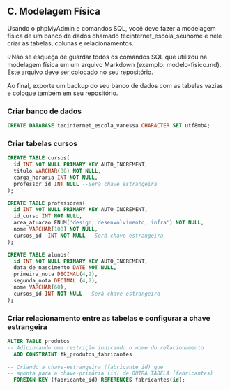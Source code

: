 ## C. Modelagem Física
Usando o phpMyAdmin e comandos SQL, você deve fazer a modelagem física de um banco de dados chamado tecinternet_escola_seunome e nele criar as tabelas, colunas e relacionamentos.

💡Não se esqueça de guardar todos os comandos SQL que utilizou na modelagem física em um arquivo Markdown (exemplo: modelo-fisico.md). Este arquivo deve ser colocado no seu repositório.

Ao final, exporte um backup do seu banco de dados com as tabelas vazias e coloque também em seu repositório.

### Criar banco de dados

```sql
CREATE DATABASE tecinternet_escola_vanessa CHARACTER SET utf8mb4;
```

### Criar tabelas cursos

```sql
CREATE TABLE cursos(
  id INT NOT NULL PRIMARY KEY AUTO_INCREMENT,
  titulo VARCHAR(80) NOT NULL,
  carga_horaria INT NOT NULL,
  professor_id INT NULL --Será chave estrangeira
);
```

```sql
CREATE TABLE professores(
  id INT NOT NULL PRIMARY KEY AUTO_INCREMENT,
  id_curso INT NOT NULL,
  area_atuacao ENUM('design, desenvolvimento, infra') NOT NULL,
  nome VARCHAR(100) NOT NULL,
  cursos_id  INT NOT NULL --Será chave estrangeira
);
```

```sql
CREATE TABLE alunos(
  id INT NOT NULL PRIMARY KEY AUTO_INCREMENT,
  data_de_nascimento DATE NOT NULL,
  primeira_nota DECIMAL(4,2),
  segunda_nota DECIMAL (4,2),
  nome VARCHAR(60),
  cursos_id INT NOT NULL --Será chave estrangeira
);
```

### Criar relacionamento entre as tabelas e configurar a chave estrangeira

```sql
ALTER TABLE produtos
-- Adicionando uma restrição indicando o nome do relacionamento
  ADD CONSTRAINT fk_produtos_fabricantes

-- Criando a chave-estrangeira (fabricante_id) que
-- aponta para a chave-primária (id) de OUTRA TABELA (fabricantes)
  FOREIGN KEY (fabricante_id) REFERENCES fabricantes(id);
```